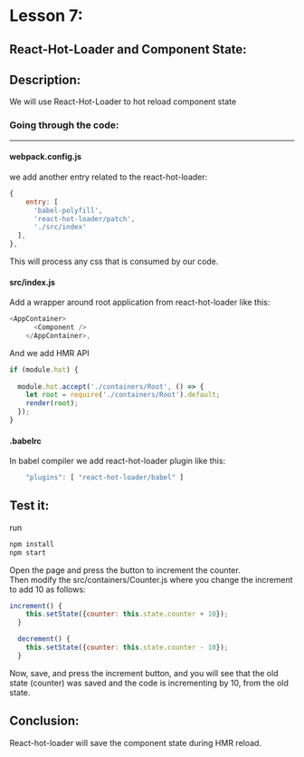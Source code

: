 # Lesson 7:

## React-Hot-Loader and Component State:

## Description: 
We will use React-Hot-Loader to hot reload component state
### Going through the code:
***


#### webpack.config.js
we add another entry related to the react-hot-loader:

```javascript
{
    entry: [
      'babel-polyfill',
      'react-hot-loader/patch',
      './src/index'
  ],
},
```

This will process any css that is consumed by our code.

#### src/index.js
Add a wrapper around root application from react-hot-loader like this:

```javascript
<AppContainer>
      <Component />
    </AppContainer>,
```
And we add HMR API

```javascript
if (module.hot) {
  
  module.hot.accept('./containers/Root', () => { 
    let root = require('./containers/Root').default;
    render(root);
  });
}
```

#### .babelrc
In babel compiler we add react-hot-loader plugin like this:

```javascript
    "plugins": [ "react-hot-loader/babel" ]
```

## Test it:
run 
```bash
npm install
npm start
```
Open the page and press the button to increment the counter.  
Then modify the src/containers/Counter.js where you change the increment to add 10 as follows:

```javascript
increment() {
    this.setState({counter: this.state.counter + 10});
  }

  decrement() {
    this.setState({counter: this.state.counter - 10});
  }
```

Now, save, and press the increment button, and you will see that the old state (counter) was saved and the code is incrementing by 10, from the old state.

## Conclusion:

React-hot-loader will save the component state during HMR reload.